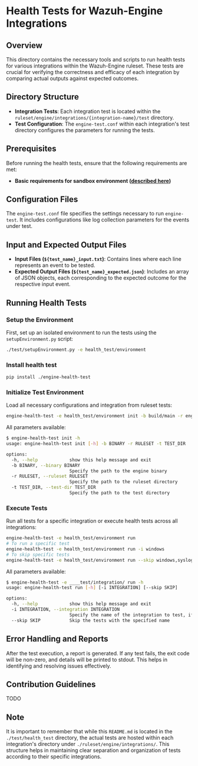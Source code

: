 # Health Tests for Wazuh-Engine Integrations

## Overview

This directory contains the necessary tools and scripts to run health tests for various integrations within the Wazuh-Engine ruleset. These tests are crucial for verifying the correctness and efficacy of each integration by comparing actual outputs against expected outcomes.

## Directory Structure

- **Integration Tests**: Each integration test is located within the `ruleset/engine/integrations/{integration-name}/test` directory.
- **Test Configuration**: The `engine-test.conf` within each integration's test directory configures the parameters for running the tests.


## Prerequisites

Before running the health tests, ensure that the following requirements are met:

- **Basic requirements for sandbox environment  ([described here](../README.md#prerequisites))**


## Configuration Files

The `engine-test.conf` file specifies the settings necessary to run `engine-test`. It includes configurations like log collection parameters for the events under test.

## Input and Expected Output Files

- **Input Files (`${test_name}_input.txt`)**: Contains lines where each line represents an event to be tested.
- **Expected Output Files (`${test_name}_expected.json`)**: Includes an array of JSON objects, each corresponding to the expected outcome for the respective input event.

## Running Health Tests

### Setup the Environment

First, set up an isolated environment to run the tests using the `setupEnvironment.py` script:

```bash
./test/setupEnvironment.py -e health_test/environment
```

### Install health test
```bash
pip install ./engine-health-test
```

### Initialize Test Environment

Load all necessary configurations and integration from ruleset tests:

```bash
engine-health-test -e health_test/environment init -b build/main -r engine/ruleset -t test/health_test/
```

All parameters available:
```bash
$ engine-health-test init -h
usage: engine-health-test init [-h] -b BINARY -r RULESET -t TEST_DIR

options:
  -h, --help            show this help message and exit
  -b BINARY, --binary BINARY
                        Specify the path to the engine binary
  -r RULESET, --ruleset RULESET
                        Specify the path to the ruleset directory
  -t TEST_DIR, --test-dir TEST_DIR
                        Specify the path to the test directory
```

### Execute Tests

Run all tests for a specific integration or execute health tests across all integrations:

```bash
engine-health-test -e health_test/environment run
# To run a specific test
engine-health-test -e health_test/environment run -i windows
# To skip specific tests
engine-health-test -e health_test/environment run --skip windows,syslog
```

All parameters available:
```bash
$ engine-health-test -e ____test/integration/ run -h
usage: engine-health-test run [-h] [-i INTEGRATION] [--skip SKIP]

options:
  -h, --help            show this help message and exit
  -i INTEGRATION, --integration INTEGRATION
                        Specify the name of the integration to test, if not specified all integrations will be tested
  --skip SKIP           Skip the tests with the specified name
```

## Error Handling and Reports

After the test execution, a report is generated. If any test fails, the exit code will be non-zero, and details will be printed to stdout. This helps in identifying and resolving issues effectively.

## Contribution Guidelines

TODO

## Note

It is important to remember that while this `README.md` is located in the `./test/health_test` directory, the actual tests are hosted within each integration's directory under `./ruleset/engine/integrations/`. This structure helps in maintaining clear separation and organization of tests according to their specific integrations.
